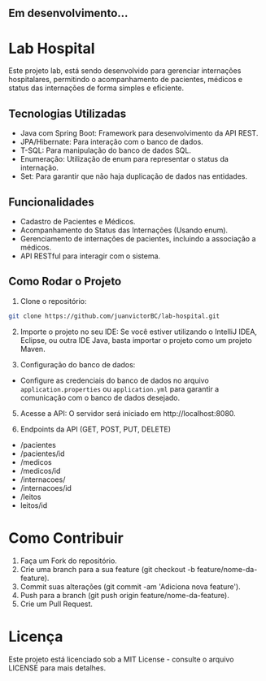 ## Em desenvolvimento...

# Lab Hospital
Este projeto lab, está sendo desenvolvido para gerenciar internações hospitalares, permitindo o acompanhamento de pacientes, médicos e status das internações de forma simples e eficiente.

## Tecnologias Utilizadas

- Java com Spring Boot: Framework para desenvolvimento da API REST.
- JPA/Hibernate: Para interação com o banco de dados.
- T-SQL: Para manipulação do banco de dados SQL.
- Enumeração: Utilização de enum para representar o status da internação.
- Set: Para garantir que não haja duplicação de dados nas entidades.

## Funcionalidades

- Cadastro de Pacientes e Médicos.
- Acompanhamento do Status das Internações (Usando enum).
- Gerenciamento de internações de pacientes, incluindo a associação a médicos.
- API RESTful para interagir com o sistema.


## Como Rodar o Projeto
1. Clone o repositório:
  
```bash
git clone https://github.com/juanvictorBC/lab-hospital.git
```

2. Importe o projeto no seu IDE: Se você estiver utilizando o IntelliJ IDEA, Eclipse, ou outra IDE Java, basta importar o projeto como um projeto Maven.

3. Configuração do banco de dados:

- Configure as credenciais do banco de dados no arquivo `application.properties` ou `application.yml` para garantir a comunicação com o banco de dados desejado.

5. Acesse a API: O servidor será iniciado em http://localhost:8080.

6. Endpoints da API (GET, POST, PUT, DELETE)
- /pacientes
- /pacientes/id
- /medicos
- /medicos/id
- /internacoes/
- /internacoes/id
- /leitos
- leitos/id

# Como Contribuir

1. Faça um Fork do repositório.
2. Crie uma branch para a sua feature (git checkout -b feature/nome-da-feature).
3. Commit suas alterações (git commit -am 'Adiciona nova feature').
4. Push para a branch (git push origin feature/nome-da-feature).
5. Crie um Pull Request.

# Licença
Este projeto está licenciado sob a MIT License - consulte o arquivo LICENSE para mais detalhes.

